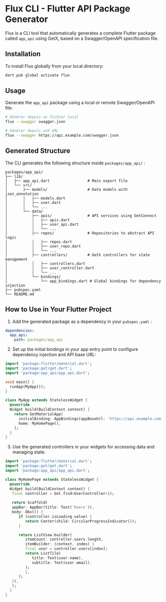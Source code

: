 # Flux CLI - Flutter API Package Generator

Flux is a CLI tool that automatically generates a complete Flutter package called `app_api` using GetX, based on a Swagger/OpenAPI specification file.

## Installation

To install Flux globally from your local directory:

```bash
dart pub global activate flux
```

## Usage

Generate the `app_api` package using a local or remote Swagger/OpenAPI file:

```bash
# Générer depuis un fichier local
flux --swagger swagger.json

# Générer depuis une URL
flux --swagger https://api.example.com/swagger.json

```

## Generated Structure

The CLI generates the following structure inside `packages/app_api/` :

```
packages/app_api/
├── lib/
│   ├── app_api.dart                 # Main export file
│   └── src/
│       ├── models/                  # Data models with json_annotation
│       │   ├── models.dart
│       │   ├── user.dart
│       │   └── ...
│       └── data/
│           ├── apis/                # API services using GetConnect
│           │   ├── apis.dart
│           │   ├── user_api.dart
│           │   └── ...
│           ├── repos/               # Repositories to abstract API logic
│           │   ├── repos.dart
│           │   ├── user_repo.dart
│           │   └── ...
│           ├── controllers/         # GetX controllers for state management
│           │   ├── controllers.dart
│           │   ├── user_controller.dart
│           │   └── ...
│           └── bindings/
│               └── app_bindings.dart # Global bindings for dependency injection
├── pubspec.yaml
└── README.md
```

## How to Use in Your Flutter Project

1. Add the generated package as a dependency in your `pubspec.yaml` :

```yaml
dependencies:
  app_api:
    path: packages/app_api
```

2. Set up the initial bindings in your app entry point to configure dependency injection and API base URL:

```dart
import 'package:flutter/material.dart';
import 'package:get/get.dart';
import 'package:app_api/app_api.dart';

void main() {
  runApp(MyApp());
}

class MyApp extends StatelessWidget {
  @override
  Widget build(BuildContext context) {
    return GetMaterialApp(
      initialBinding: AppBindings(appBaseUrl: 'https://api.example.com'),
      home: MyHomePage(),
    );
  }
}
```

3. Use the generated controllers in your widgets for accessing data and managing state:

```dart
import 'package:flutter/material.dart';
import 'package:get/get.dart';
import 'package:app_api/app_api.dart';

class MyHomePage extends StatelessWidget {
  @override
  Widget build(BuildContext context) {
   final controller = Get.find<UserController>();
    
   return Scaffold(
   appBar: AppBar(title: Text('Users')),
   body: Obx(() {
      if (controller.isLoading.value) {
         return Center(child: CircularProgressIndicator());
      }

      return ListView.builder(
         itemCount: controller.users.length,
         itemBuilder: (context, index) {
         final user = controller.users[index];
         return ListTile(
            title: Text(user.name),
            subtitle: Text(user.email),
         );
         },
      );
   }),
   );
  }
}